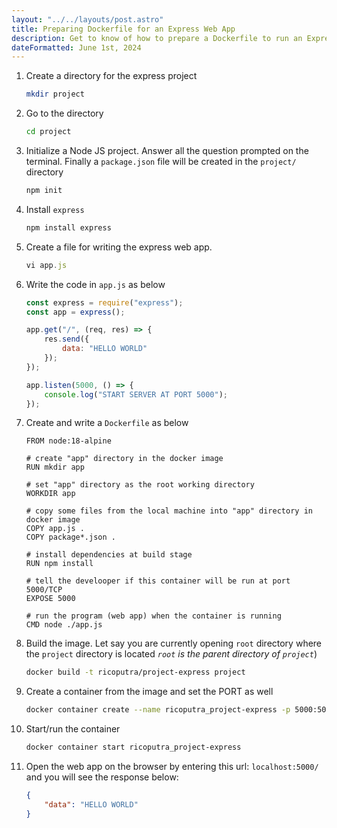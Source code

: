 ```yaml
---
layout: "../../layouts/post.astro"
title: Preparing Dockerfile for an Express Web App
description: Get to know of how to prepare a Dockerfile to run an Express web app.
dateFormatted: June 1st, 2024
---
```


1. Create a directory for the express project
    
    ```bash
    mkdir project
    ```
    
2. Go to the directory
    
    ```bash
    cd project
    ```
    
3. Initialize a Node JS project. Answer all the question prompted on the terminal. Finally a `package.json` file will be created in the `project/` directory
    
    ```bash
    npm init
    ```
    
4. Install `express`
    
    ```bash
    npm install express
    ```
    
5. Create a file for writing the express web app.
    
    ```jsx
    vi app.js
    ```
    
6. Write the code in `app.js` as below
    
    ```jsx
    const express = require("express");
    const app = express();
    
    app.get("/", (req, res) => {
    	res.send({
    		data: "HELLO WORLD"
    	});
    });
    
    app.listen(5000, () => {
    	console.log("START SERVER AT PORT 5000");
    });
    ```
    
7. Create and write a `Dockerfile` as below
    
    ```docker
    FROM node:18-alpine
    
    # create "app" directory in the docker image
    RUN mkdir app
    
    # set "app" directory as the root working directory
    WORKDIR app
    
    # copy some files from the local machine into "app" directory in docker image
    COPY app.js .
    COPY package*.json .
    
    # install dependencies at build stage
    RUN npm install
    
    # tell the develooper if this container will be run at port 5000/TCP
    EXPOSE 5000
    
    # run the program (web app) when the container is running
    CMD node ./app.js
    ```
    
8. Build the image. Let say you are currently opening `root` directory where the `project` directory is located *`root` is the parent directory of `project`*)
    
    ```bash
    docker build -t ricoputra/project-express project
    ```
    
9. Create a container from the image and set the PORT as well
    
    ```bash
    docker container create --name ricoputra_project-express -p 5000:5000  ricoputra/project-express
    ```
    
10. Start/run the container
    
    ```bash
    docker container start ricoputra_project-express
    ```
    
11. Open the web app on the browser by entering this url: `localhost:5000/` and you will see the response below:
    
    ```json
    {
    	"data": "HELLO WORLD"
    }
    ```